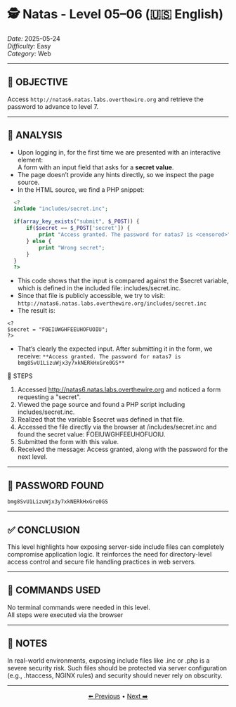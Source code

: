 # 🕵️ Natas - Level 05–06 (🇺🇸 English)  
*Date:* 2025-05-24  
*Difficulty:* Easy  
*Category:* Web

---

## 🎯 OBJECTIVE

Access `http://natas6.natas.labs.overthewire.org` and retrieve the password to advance to level 7.

---

## 🔎 ANALYSIS

- Upon logging in, for the first time we are presented with an interactive element:  
  A form with an input field that asks for a **secret value**.
- The page doesn’t provide any hints directly, so we inspect the page source.
- In the HTML source, we find a PHP snippet:
```php
  <?
  include "includes/secret.inc";

  if(array_key_exists("submit", $_POST)) {
      if($secret == $_POST['secret']) {
          print "Access granted. The password for natas7 is <censored>";
      } else {
          print "Wrong secret";
      }
  }
  ?>
```
- This code shows that the input is compared against the $secret variable, which is defined in the included file: includes/secret.inc.
- Since that file is publicly accessible, we try to visit:
`http://natas6.natas.labs.overthewire.org/includes/secret.inc`
- The result is:
```
<?
$secret = "FOEIUWGHFEEUHOFUOIU";
?>
```
- That’s clearly the expected input. After submitting it in the form, we receive:
`**Access granted. The password for natas7 is bmg8SvU1LizuWjx3y7xkNERkHxGre0GS**`

🧱 STEPS

1. Accessed http://natas6.natas.labs.overthewire.org and noticed a form requesting a "secret".  
2. Viewed the page source and found a PHP script including includes/secret.inc.  
3. Realized that the variable $secret was defined in that file.  
4. Accessed the file directly via the browser at /includes/secret.inc and found the secret value: FOEIUWGHFEEUHOFUOIU.  
5. Submitted the form with this value.  
6. Received the message: Access granted, along with the password for the next level.  

---

## 🔑 PASSWORD FOUND

```
bmg8SvU1LizuWjx3y7xkNERkHxGre0GS
```

---

## ✅ CONCLUSION

This level highlights how exposing server-side include files can completely compromise application logic.
It reinforces the need for directory-level access control and secure file handling practices in web servers.


---

## 🧪 COMMANDS USED

No terminal commands were needed in this level.  
All steps were executed via the browser  

---

## 🧠 NOTES

In real-world environments, exposing include files like .inc or .php is a severe security risk.
Such files should be protected via server configuration (e.g., .htaccess, NGINX rules) and security should never rely on obscurity.

---


<p align="center"> <a href="../Natas04-05/Readme-US.md">⬅️ Previous</a> • <a href="../Natas06-07/Readme-US.md">Next ➡️</a> </p> 

